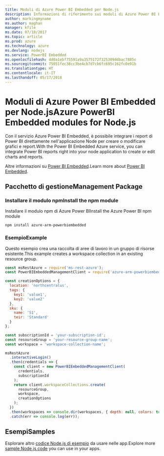```yaml
---
title: Moduli di Azure Power BI Embedded per Node.js
description: Informazioni di riferimento sui moduli di Azure Power BI Embedded per Node.js
author: markingmyname
ms.author: maghan
manager: kfile
ms.date: 07/18/2017
ms.topic: article
ms.prod: azure
ms.technology: azure
ms.devlang: nodejs
ms.service: PowerBI Embedded
ms.openlocfilehash: 4d0a1ebf75591a9a3575172f325309ddbac7885c
ms.sourcegitcommit: 75051fec38cc3be4cb7d7cb6fc695c162fc0e91b
ms.translationtype: HT
ms.contentlocale: it-IT
ms.lasthandoff: 05/17/2018
---
```

# <a name="azure-powerbi-embedded-modules-for-nodejs"></a><span data-ttu-id="663d9-103">Moduli di Azure Power BI Embedded per Node.js</span><span class="sxs-lookup"><span data-stu-id="663d9-103">Azure PowerBI Embedded modules for Node.js</span></span>

<span data-ttu-id="663d9-104">Con il servizio Azure Power BI Embedded, è possibile integrare i report di Power BI direttamente nell'applicazione Node per creare o modificare grafici e report.</span><span class="sxs-lookup"><span data-stu-id="663d9-104">With the Power BI Embedded Azure service, you can integrate Power BI reports right into your node application to create or edit charts and reports.</span></span>

<span data-ttu-id="663d9-105">Altre informazioni su [Power BI Embedded](https://powerbi.microsoft.com/documentation/powerbi-developer-embedding/).</span><span class="sxs-lookup"><span data-stu-id="663d9-105">Learn more about [Power BI Embedded](https://powerbi.microsoft.com/documentation/powerbi-developer-embedding/).</span></span>

## <a name="management-package"></a><span data-ttu-id="663d9-106">Pacchetto di gestione</span><span class="sxs-lookup"><span data-stu-id="663d9-106">Management Package</span></span>

### <a name="install-the-npm-module"></a><span data-ttu-id="663d9-107">Installare il modulo npm</span><span class="sxs-lookup"><span data-stu-id="663d9-107">Install the npm module</span></span>

<span data-ttu-id="663d9-108">Installare il modulo npm di Azure Power BI</span><span class="sxs-lookup"><span data-stu-id="663d9-108">Install the Azure Power BI npm module</span></span>

```bash
npm install azure-arm-powerbiembedded
```

### <a name="example"></a><span data-ttu-id="663d9-109">Esempio</span><span class="sxs-lookup"><span data-stu-id="663d9-109">Example</span></span>

<span data-ttu-id="663d9-110">Questo esempio crea una raccolta di aree di lavoro in un gruppo di risorse esistente.</span><span class="sxs-lookup"><span data-stu-id="663d9-110">This example creates a workspace collection in an existing resource group.</span></span>

```javascript
const msRestAzure = require('ms-rest-azure');
const PowerBIEmbeddedManagementClient = require('azure-arm-powerbiembedded');

const creationOptions = {
  location: 'northcentralus',
  tags: {
    key1: 'value1',
    key2: 'value2'
  },
  sku: {
    name: 'S1',
    teir: 'Standard'
  }
};

const subscriptionId = 'your-subscription-id';
const resourceGroup = 'your-resource-group-name';
const workspace = 'workspace-collection-name';

msRestAzure
  .interactiveLogin()
  .then(credentials => {
    const client = new PowerBIEmbeddedManagementClient(
      credentials,
      subscriptionId
    );
    return client.workspaceCollections.create(
      resourceGroup,
      workspace,
      creationOptions
    );
  })
  .then(workspaces => console.dir(workspaces, { depth: null, colors: true }))
  .catch(err => console.log(err));
```

## <a name="samples"></a><span data-ttu-id="663d9-111">Esempi</span><span class="sxs-lookup"><span data-stu-id="663d9-111">Samples</span></span>

<span data-ttu-id="663d9-112">Esplorare altro [codice Node.js di esempio](https://azure.microsoft.com/resources/samples/?platform=nodejs) da usare nelle app.</span><span class="sxs-lookup"><span data-stu-id="663d9-112">Explore more [sample Node.js code](https://azure.microsoft.com/resources/samples/?platform=nodejs) you can use in your apps.</span></span>

